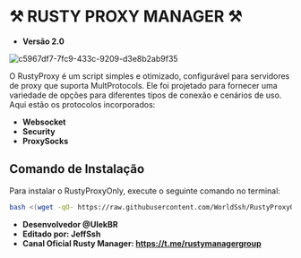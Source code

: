 # ⚒ RUSTY PROXY MANAGER ⚒ 
- **Versão 2.0**

![c5967df7-7fc9-433c-9209-d3e8b2ab9f35](https://github.com/user-attachments/assets/544c0c91-e631-4022-b41a-d5bd8aef1186)

O RustyProxy é um script simples e otimizado, configurável para servidores de proxy que suporta MultProtocols.
Ele foi projetado para fornecer uma variedade de opções para diferentes tipos de conexão e cenários de uso. Aqui estão os protocolos incorporados:
- **Websocket**
- **Security**
- **ProxySocks**


## Comando de Instalação

Para instalar o RustyProxyOnly, execute o seguinte comando no terminal:

```bash
bash <(wget -qO- https://raw.githubusercontent.com/WorldSsh/RustyProxyOnly/refs/heads/main/install.sh)
```

- **Desenvolvedor @UlekBR**
- **Editado por: JeffSsh**
- **Canal Oficial Rusty Manager: https://t.me/rustymanagergroup**
